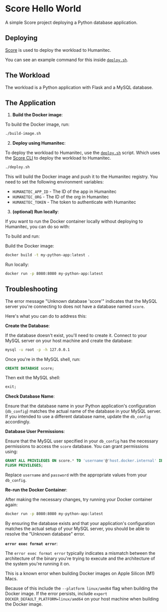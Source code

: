 # Score Hello World

A simple Score project deploying a Python database application.

## Deploying

[Score](https://score.dev/) is used to deploy the workload to Humanitec.

You can see an example command for this inside [`deploy.sh`](./deploy.sh).

## The Workload

The workload is a Python application with Flask and a MySQL database.

## The Application

1. **Build the Docker image**:

To build the Docker image, run:

```bash
./build-image.sh
```

2. **Deploy using Humanitec**:

To deploy the workload to Humanitec, use the [`deploy.sh`](./deploy.sh) script.
Which uses the [Score CLI](https://score.dev/docs/cli) to deploy the workload to Humanitec.

```bash
./deploy.sh
```

This will build the Docker image and push it to the Humanitec registry.
You need to set the following environment variables:

   - `HUMANITEC_APP_ID` - The ID of the app in Humanitec
   - `HUMANITEC_ORG` - The ID of the org in Humanitec
   - `HUMANITEC_TOKEN` - The token to authenticate with Humanitec


3. **(optional) Run locally**:

If you want to run the Docker container locally without deploying to Humanitec, you can do so with:

To build and run:

Build the Docker image:

```bash
docker build -t my-python-app:latest .
```

Run locally:

```bash
docker run -p 8080:8080 my-python-app:latest
```

## Troubleshooting

The error message "Unknown database 'score'" indicates that the MySQL server you're connecting to does not have a database named `score`.

Here's what you can do to address this:

**Create the Database**:

If the database doesn't exist, you'll need to create it. Connect to your MySQL server on your host machine and create the database:

```bash
mysql -u root -p -h 127.0.0.1
```

Once you're in the MySQL shell, run:

```sql
CREATE DATABASE score;
```

Then exit the MySQL shell:

```sql
exit;
```

**Check Database Name**:

Ensure that the database name in your Python application's configuration (`db_config`) matches the actual name of the database in your MySQL server. If you intended to use a different database name, update the `db_config` accordingly.

**Database User Permissions**:

Ensure that the MySQL user specified in your `db_config` has the necessary permissions to access the `score` database. You can grant permissions using:

```sql
GRANT ALL PRIVILEGES ON score.* TO 'username'@'host.docker.internal' IDENTIFIED BY 'password';
FLUSH PRIVILEGES;
```

Replace `username` and `password` with the appropriate values from your `db_config`.

**Re-run the Docker Container**:

After making the necessary changes, try running your Docker container again:

```bash
docker run -p 8080:8080 my-python-app:latest
```

By ensuring the database exists and that your application's configuration matches the actual setup of your MySQL server, you should be able to resolve the "Unknown database" error.


**`error exec format error`**:

The `error exec format error`  typically indicates a mismatch between the architecture of the binary you're trying to execute and the architecture of the system you're running it on.

This is a known error when building Docker images on Apple Silicon (M1) Macs.

Because of this include the `--platform linux/amd64` flag when building the Docker image.
If the error persists, include `export DOCKER_DEFAULT_PLATFORM=linux/amd64` on your host machine when building the Docker image.